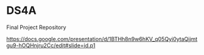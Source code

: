# DS4A
Final Project Repository

https://docs.google.com/presentation/d/1BTHh8n9w6hKV_q05Qyi0ytaQjjmtgu9-hOQHnjru2Cc/edit#slide=id.p1
